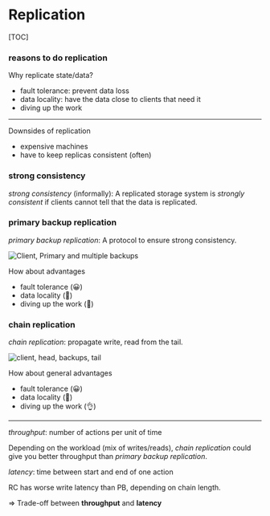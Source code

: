 # Replication

[TOC]

### reasons to do replication

Why replicate state/data?

* fault tolerance: prevent data loss
* data locality: have the data close to clients that need it
* diving up the work

---

Downsides of replication

* expensive machines
* have to keep replicas consistent (often)

### strong consistency

*strong consistency* (informally): A replicated storage system is *strongly consistent* if clients cannot tell that the data is replicated.

### primary backup replication

*primary backup replication*: A protocol to ensure strong consistency.

![Client, Primary and multiple backups](https://user-images.githubusercontent.com/70138429/197696585-17d67fb0-3872-458e-8088-a1d49c34afeb.png)

How about advantages

* fault tolerance (😀)
* data locality (💩)
* diving up the work (💩)

### chain replication

*chain replication*: propagate write, read from the tail.

![client, head, backups, tail](https://user-images.githubusercontent.com/70138429/197697857-f1e0d13b-39d9-4ed9-885e-165906264430.png)

How about general advantages

* fault tolerance (😀)
* data locality (💩)
* diving up the work (👌)

---

*throughput*: number of actions per unit of time

Depending on the workload (mix of writes/reads), *chain replication* could give you better throughput than *primary backup replication*.

*latency*: time between start and end of one action

RC has worse write latency than PB, depending on chain length.

=> Trade-off between **throughput** and **latency**

